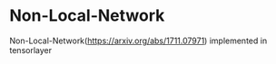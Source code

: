 # Non-Local-Network
Non-Local-Network(https://arxiv.org/abs/1711.07971) implemented in tensorlayer

